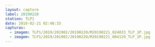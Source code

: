 ```yaml
---
layout: capture
label: 20190220
station: TLP1
date: 2019-02-21 02:48:33
capturas:
  - imagem: TLP1/2019/201902/20190220/M20190221_024833_TLP_1P.jpg
  - imagem: TLP1/2019/201902/20190220/M20190221_084129_TLP_1P.jpg
---
```

